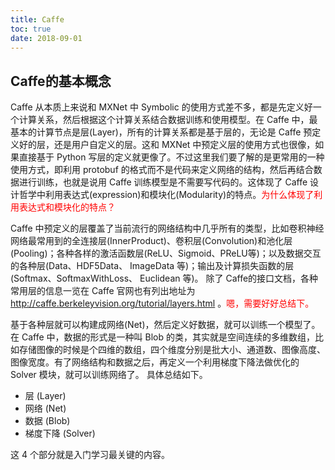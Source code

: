 ```yaml
---
title: Caffe
toc: true
date: 2018-09-01
---
```

## Caffe的基本概念

Caffe 从本质上来说和 MXNet 中 Symbolic 的使用方式差不多，都是先定义好一个计算关系，然后根据这个计算关系结合数据训练和使用模型。在 Caffe 中，最基本的计算节点是层(Layer)，所有的计算关系都是基于层的，无论是 Caffe 预定义好的层，还是用户自定义的层。这和 MXNet 中预定义层的使用方式也很像，如果直接基于 Python 写层的定义就更像了。不过这里我们要了解的是更常用的一种使用方式，即利用 protobuf 的格式而不是代码来定义网络的结构，然后再结合数据进行训练，也就是说用 Caffe 训练模型是不需要写代码的。这体现了 Caffe 设计哲学中利用表达式(expression)和模块化(Modularity)的特点。<span style="color:red;">为什么体现了利用表达式和模块化的特点？</span>

Caffe 中预定义的层覆盖了当前流行的网络结构中几乎所有的类型，比如卷积神经网络最常用到的全连接层(InnerProduct)、卷积层(Convolution)和池化层(Pooling)；各种各样的激活函数层(ReLU、Sigmoid、PReLU等)；以及数据交互的各种层(Data、HDF5Data、 ImageData 等)；输出及计算损失函数的层(Softmax、SoftmaxWithLoss、 Euclidean 等)。 除了 Caffe的接口文档，各种常用层的信息一览在 Caffe 官网也有列出地址为 http://caffe.berkeleyvision.org/tutorial/layers.html 。<span style="color:red;">嗯，需要好好总结下。</span>

基于各种层就可以构建成网络(Net)，然后定义好数据，就可以训练一个模型了。在 Caffe 中，数据的形式是一种叫 Blob 的类，其实就是空间连续的多维数组，比如存储图像的时候是个四维的数组，四个维度分别是批大小、通道数、图像高度、图像宽度。有了网络结构和数据之后，再定义一个利用梯度下降法做优化的 Solver 模块，就可以训练网络了。 具体总结如下。

- 层 (Layer)
- 网络 (Net)
- 数据 (Blob)
- 梯度下降 (Solver)

这 4 个部分就是入门学习最关键的内容。
